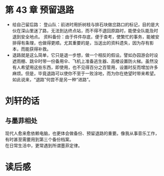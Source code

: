 # 第 43 章 预留退路

- 给自己留后路：
  登山队：前进时用折树枝与排石块做岔路口的标记，目的是大伙在深山里迷了路，无法到达终点站，而不得不退回原路时，能使全队能及时退到安全地点。
  资料备份：由于件件存底，便于查考，使繁忙的事务，能被安排得有条理，也做得更顺。尤其重要的是，当送出的资料遗失，因为存有影本，而能获得补救。
- 退路就是这么简单，它只是退一步想，做一个相反的假设。譬如办园游会时设遮雨棚、跳伞时带一份备用伞、飞机上准备逃生器、高楼设置防火梯。虽然没有人希望用这些东西，即使用，也不见得百分之百管用，设置时反而增加许多麻烦。但是，毕竟退路可以使你不至于一败涂地，而为你在绝望时带来希望。如此说来，“退路”何尝不是另一种“进路”。

# 刘轩的话

## 与墨菲相处

现代人愈来愈依赖电脑，也更体会做备份、预留退路的重要。像我从事音乐工作，有时甚至需要用到第三个备份档案。  
在日常生活中，更常遇到所谓墨菲定律。

# 读后感
